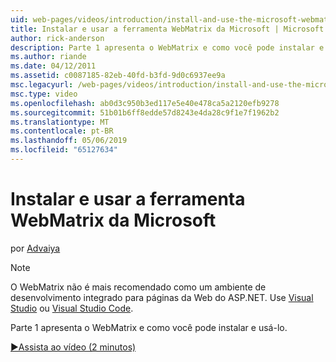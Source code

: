 ```yaml
---
uid: web-pages/videos/introduction/install-and-use-the-microsoft-webmatrix-tool
title: Instalar e usar a ferramenta WebMatrix da Microsoft | Microsoft Docs
author: rick-anderson
description: Parte 1 apresenta o WebMatrix e como você pode instalar e usá-lo.
ms.author: riande
ms.date: 04/12/2011
ms.assetid: c0087185-82eb-40fd-b3fd-9d0c6937ee9a
msc.legacyurl: /web-pages/videos/introduction/install-and-use-the-microsoft-webmatrix-tool
msc.type: video
ms.openlocfilehash: ab0d3c950b3ed117e5e40e478ca5a2120efb9278
ms.sourcegitcommit: 51b01b6ff8edde57d8243e4da28c9f1e7f1962b2
ms.translationtype: MT
ms.contentlocale: pt-BR
ms.lasthandoff: 05/06/2019
ms.locfileid: "65127634"
---
```

# <a name="install-and-use-the-microsoft-webmatrix-tool"></a>Instalar e usar a ferramenta WebMatrix da Microsoft

por [Advaiya](https://twitter.com/Advaiyasolns)

> [!NOTE] 
> O WebMatrix não é mais recomendado como um ambiente de desenvolvimento integrado para páginas da Web do ASP.NET. Use [Visual Studio](xref:aspnet/web-pages/overview/getting-started/program-asp-net-web-pages-in-visual-studio) ou [Visual Studio Code](https://code.visualstudio.com/).

Parte 1 apresenta o WebMatrix e como você pode instalar e usá-lo.

[&#9654;Assista ao vídeo (2 minutos)](https://channel9.msdn.com/Blogs/ASP-NET-Site-Videos/install-and-use-the-microsoft-webmatrix-tool)
